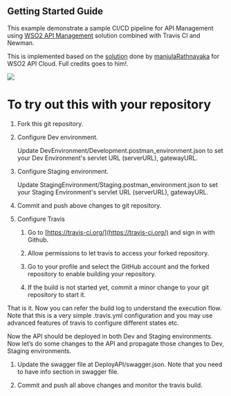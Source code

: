 


## Getting Started Guide

This example demonstrate a sample CI/CD pipeline for API Management using [WSO2 API Management](https://wso2.com/api-management/) solution combined with Travis CI and Newman.

This is implemented based on the [solution](https://github.com/manjulaRathnayaka/API-Management-CI-CD-Example) done by [manjulaRathnayaka](https://github.com/manjulaRathnayaka) for WSO2 API Cloud. Full credits goes to him!.

![](https://lh5.googleusercontent.com/dYoaXQQ7CyLGXjWo6YTZDzCUKQpyevq-UlYbzdFrMYLuSQG1J6A4vFZvc4TvPLqZC-4p_Zg7qlek9oo3wiQEdGlDbCCFj8YQpSlJq0rij5kK-_KhmcF7NzWXrBmeM3F3onw4PGpM)

  
# To try out this with your repository

1.  Fork this git repository.
    
2.  Configure Dev environment.

	Update DevEnvironment/Development.postman_environment.json to set your Dev Environment's servlet URL (serverURL), gatewayURL.
  
3.  Configure Staging environment.

	Update StagingEnvironment/Staging.postman_environment.json to set your Staging Environment's servlet URL (serverURL), gatewayURL.
  

4. Commit and push above changes to git repository.
    
5.  Configure Travis	
    1. Go to [https://travis-ci.org/](https://travis-ci.org/) and sign in
    with Github.
    	    
    2. Allow permissions to let travis to access your forked repository.
    	    
    3.  Go to your profile and select the GitHub account and the forked repository to enable building your repository.
    
    4.  If the build is not started yet, commit a minor change to your git repository to start it.

    

That is it. Now you can refer the build log to understand the execution flow. Note that this is a very simple .travis.yml configuration and you may use advanced features of travis to configure different states etc.


Now the API should be deployed in both Dev and Staging environments. Now let’s do some changes to the API and propagate those changes to Dev, Staging environments.

1.  Update the swagger file at DeployAPI/swagger.json. Note that you need to have info section in swagger file.
    
2.  Commit and push all above changes and monitor the travis build.

